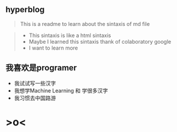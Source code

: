 ## hyperblog

>This is a readme to learn about the sintaxis of md file 

> - This sintaxis is like a html sintaxis 
> - Maybe I learned this sintaxis thank of colaboratory google
> - I want to learn more 
## 我喜欢是programer
* 我试试写一些汉字
* 我想学Machine Learning 和 学很多汉字
* 我习惯去中国路游
# >o<